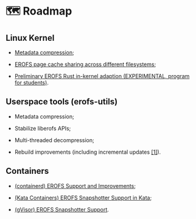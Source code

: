 # 🗺 Roadmap

## Linux Kernel

 - [Metadata compression](https://issues.redhat.com/browse/RHEL-75783);

 - [EROFS page cache sharing across different filesystems](https://lwn.net/Articles/984092);

 - [Preliminary EROFS Rust in-kernel adaption (EXPERIMENTAL, program for students)](https://summer-ospp.ac.cn/org/prodetail/241920019).

## Userspace tools (erofs-utils)

 - Metadata compression;

 - Stabilize liberofs APIs;

 - Multi-threaded decompression;

 - Rebuild improvements (including incremental updates [\[1\]](https://git.kernel.org/xiang/erofs-utils/c/7550a30c332c)).

## Containers

 - [(containerd) EROFS Support and Improvements](https://github.com/containerd/containerd/issues/11340);

 - [(Kata Containers) EROFS Snapshotter Support in Kata](https://github.com/kata-containers/kata-containers/issues/11163);

 - [(gVisor) EROFS Snapshotter Support](https://docs.google.com/document/d/1JBBIAqEPwJHGOqML9wcEyZhKicfo9pWZOkahn31AfPs).
